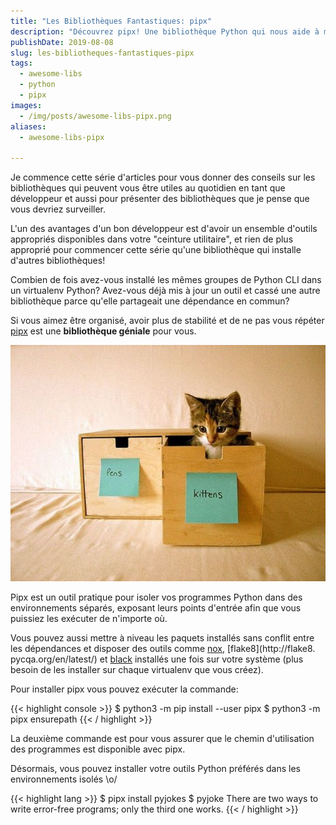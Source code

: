 ```yaml
---
title: "Les Bibliothèques Fantastiques: pipx"
description: "Découvrez pipx! Une bibliothèque Python qui nous aide à maintenir des outils organisés, actualisés et sécurises"
publishDate: 2019-08-08
slug: les-bibliotheques-fantastiques-pipx
tags:
  - awesome-libs
  - python
  - pipx
images:
  - /img/posts/awesome-libs-pipx.png
aliases:
  - awesome-libs-pipx

---
```


Je commence cette série d'articles pour vous donner des conseils sur les bibliothèques qui peuvent vous être utiles au quotidien en tant que développeur et aussi pour présenter des bibliothèques que je pense que vous devriez surveiller.

L'un des avantages d'un bon développeur est d'avoir un ensemble d'outils appropriés disponibles dans votre "ceinture utilitaire", et rien de plus approprié pour commencer cette série qu'une bibliothèque qui installe d'autres bibliothèques!

Combien de fois avez-vous installé les mêmes groupes de Python CLI dans un virtualenv Python? Avez-vous déjà mis à jour un outil et cassé une autre bibliothèque parce qu'elle partageait une dépendance en commun?

Si vous aimez être organisé, avoir plus de stabilité et de ne pas vous répéter [pipx](https://pipxproject.github.io/pipx/) est une **bibliothèque géniale** pour vous.

![organized kittens image](assets/organized-kittens.jpg)

Pipx est un outil pratique pour isoler vos programmes Python dans des environnements séparés, exposant leurs points d'entrée afin que vous puissiez les exécuter de n'importe où.

Vous pouvez aussi mettre à niveau les paquets installés sans conflit entre les dépendances et disposer des outils comme [nox](https://nox.thea.codes/en/stable/), [flake8](http://flake8. pycqa.org/en/latest/) et [black](https://black.readthedocs.io/en/stable/) installés une fois sur votre système (plus besoin de les installer sur chaque virtualenv que vous créez).

Pour installer pipx vous pouvez exécuter la commande:

{{< highlight console >}}
$ python3 -m pip install --user pipx
$ python3 -m pipx ensurepath
{{< / highlight >}}

La deuxième commande est pour vous assurer que le chemin d'utilisation des programmes est disponible avec pipx.

Désormais, vous pouvez installer votre outils Python préférés dans les environnements isolés \\o/

{{< highlight lang >}}
$ pipx install pyjokes
$ pyjoke
There are two ways to write error-free programs; only the third one works.
{{< / highlight >}}
